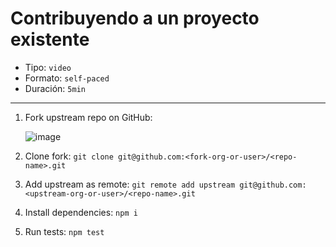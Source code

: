 # Contribuyendo a un proyecto existente

* Tipo: `video`
* Formato: `self-paced`
* Duración: `5min`

***


1. Fork upstream repo on GitHub:

   ![image](https://user-images.githubusercontent.com/110297/65610635-3ed8ab00-df77-11e9-9318-9f5134fa2010.png)
2. Clone fork: `git clone git@github.com:<fork-org-or-user>/<repo-name>.git`
3. Add upstream as remote: `git remote add upstream git@github.com:<upstream-org-or-user>/<repo-name>.git`
4. Install dependencies: `npm i`
5. Run tests: `npm test`
